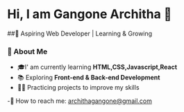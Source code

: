 # Hi, I am Gangone Architha 👋
##🌱 Aspiring Web Developer | Learning & Growing
### 🚀 About Me
 - 🎓I' am currently learning **HTML,CSS,Javascript,React**
 - 📚 Exploring **Front-end & Back-end Development**
 - 👩‍💻 Practicing projects to improve my skills
   
 -📩 How to reach me:
  archithagangone@gmail.com
